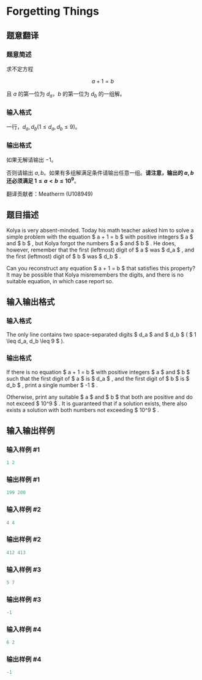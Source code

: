# Forgetting Things

## 题意翻译

### 题意简述

求不定方程

$$a+1=b$$

且 $a$ 的第一位为 $d_a$，$b$ 的第一位为 $d_b$ 的一组解。

### 输入格式

一行，$d_a,d_b(1\leq d_a,d_b\leq 9)$。

### 输出格式

如果无解请输出 $-1$。

否则请输出 $a,b$。如果有多组解满足条件请输出任意一组。**请注意，输出的 $a,b$ 还必须满足 $1\leq a < b \leq 10^9$**。

翻译贡献者：Meatherm (U108949)

## 题目描述

Kolya is very absent-minded. Today his math teacher asked him to solve a simple problem with the equation $ a + 1 = b $ with positive integers $ a $ and $ b $ , but Kolya forgot the numbers $ a $ and $ b $ . He does, however, remember that the first (leftmost) digit of $ a $ was $ d_a $ , and the first (leftmost) digit of $ b $ was $ d_b $ .

Can you reconstruct any equation $ a + 1 = b $ that satisfies this property? It may be possible that Kolya misremembers the digits, and there is no suitable equation, in which case report so.

## 输入输出格式

### 输入格式

The only line contains two space-separated digits $ d_a $ and $ d_b $ ( $ 1 \leq d_a, d_b \leq 9 $ ).

### 输出格式

If there is no equation $ a + 1 = b $ with positive integers $ a $ and $ b $ such that the first digit of $ a $ is $ d_a $ , and the first digit of $ b $ is $ d_b $ , print a single number $ -1 $ .

Otherwise, print any suitable $ a $ and $ b $ that both are positive and do not exceed $ 10^9 $ . It is guaranteed that if a solution exists, there also exists a solution with both numbers not exceeding $ 10^9 $ .

## 输入输出样例

### 输入样例 #1

```cpp
1 2

```
### 输出样例 #1

```cpp
199 200

```
### 输入样例 #2

```cpp
4 4

```
### 输出样例 #2

```cpp
412 413

```
### 输入样例 #3

```cpp
5 7

```
### 输出样例 #3

```cpp
-1

```
### 输入样例 #4

```cpp
6 2

```
### 输出样例 #4

```cpp
-1

```
